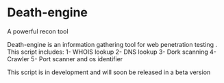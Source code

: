# Death-engine
 A powerful recon tool 

Death-engine is an information gathering tool for web penetration testing .
This script includes:
1- WHOIS lookup
2- DNS lookup
3- Dork scanning
4- Crawler
5- Port scanner and os identifier

This script is in development and will soon be released in a beta version
